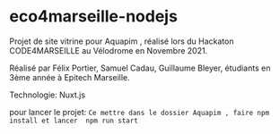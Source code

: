 # eco4marseille-nodejs
Projet de site vitrine pour Aquapim , réalisé lors du Hackaton CODE4MARSEILLE au Vélodrome en Novembre 2021.

Réalisé par Félix Portier, Samuel Cadau, Guillaume Bleyer, étudiants en 3ème année à Epitech Marseille.

Technologie: Nuxt.js

pour lancer le projet: ``` Ce mettre dans le dossier Aquapim ,
                            faire npm install
                          et lancer  npm run start ```
